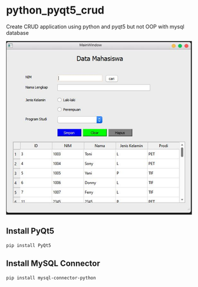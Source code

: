 # python_pyqt5_crud
Create CRUD application using python and pyqt5 but not OOP with mysql database

![entry form](https://github.com/freddywicaksono/python_pyqt5_crud/blob/main/images/form_mahasiswa.JPG?raw=true)

## Install PyQt5
```
pip install PyQt5
```

## Install MySQL Connector
```
pip install mysql-connector-python
```
